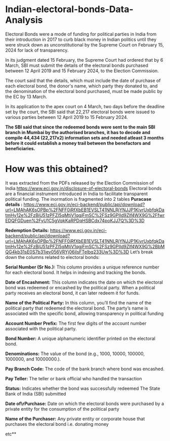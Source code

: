 # Indian-electoral-bonds-Data-Analysis
Electoral Bonds were a mode of funding for political parties in India from their introduction in 2017 to curb black money in Indian politics until they were struck down as unconstitutional by the Supreme Court on February 15, 2024 for lack of transparency. 

In its judgment dated 15 February, the Supreme Court had ordered that by 6 March, SBI must submit the details of the electoral bonds purchased between 12 April 2019 and 15 February 2024, to the Election Commission.

The court said that the details, which must include the date of purchase of each electoral bond, the donor's name, which party they donated to, and the denomination of the electoral bond purchased, must be made public by the EC by 13 March.

In its application to the apex court on 4 March, two days before the deadline set by the court, the SBI said that 22,217 electoral bonds were issued to various parties between 12 April 2019 to 15 February 2024.

**The SBI said that since the redeemed bonds were sent to the main SBI branch in Mumbai by the authorised branches, it has to decode and compile 44,434 (22,217x2) information sets and needed atleast 3 months before it could establish a money trail between the benefactors and beneficiaries.** 


# How was this obtained?
It was extracted from the PDFs released by the Election Commission of India https://www.eci.gov.in/disclosure-of-electoral-bonds
Electoral bonds are a financial instrument introduced in India to facilitate transparent political funding.
The inormation is fragmented into 2 tables 
**Puracase details :** https://www.eci.gov.in/eci-backend/public/api/download?url=LMAhAK6sOPBp%2FNFF0iRfXbEB1EVSLT41NNLRjYNJJP1KivrUxbfqkDatmHy12e%2FzBiU51zPFZI5qMtjV1qgjFmSC%2FSz9GPIId9Zlf4WX9G%2FfwrEDQFGDuen%2FyU1C5gVqkKaRPDqHSBCdx74poKJJ7Q%3D%3D

**Redemption Details:** https://www.eci.gov.in/eci-backend/public/api/download?url=LMAhAK6sOPBp%2FNFF0iRfXbEB1EVSLT41NNLRjYNJJP1KivrUxbfqkDatmHy12e%2FzBiU51zPFZI5qMtjV1qgjFmSC%2FSz9GPIId9Zlf4WX9G%2BbMQG4kb31sE0S7b31iev056VRYj06iIsFTelbq233Uw%3D%3D
Let’s break down the columns related to electoral bonds:

**Serial Number (Sr No.):**
This column provides a unique reference number for each electoral bond. It helps in indexing and tracking the bonds.

**Date of Encashment:**
This column indicates the date on which the electoral bond was redeemed or encashed by the political party.
When a political party receives an electoral bond, it can later redeem it for funds.
 
**Name of the Political Party:**
In this column, you’ll find the name of the political party that redeemed the electoral bond.
The party’s name is associated with the specific bond, allowing transparency in political funding

**Account Number Prefix:** 
The first few digits of the account number associated with the political party.

**Bond Number:** 
A unique alphanumeric identifier printed on the electoral bond.

**Denominations:**
The value of the bond (e.g., 1000, 10000, 100000, 1000000, and 10000000.).

**Pay Branch Code:**
The code of the bank branch where bond was encashed.

**Pay Teller:**
The teller or bank official who handled the transaction

**Status:**
Indicates whether the bond was successfully redeemed
The State Bank of India (SBI) submitted

**Date of\rPurchase:**
Date on which the electoral bonds were purchased by a private entity for the consumption of the political party

**Name of the Purchaser:**
Any private entity or corporate house that purchases the electoral bond i.e. donating money 

etc**

